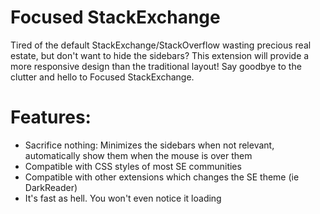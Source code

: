 # Focused StackExchange
Tired of the default StackExchange/StackOverflow wasting precious real estate, but don't want to hide the sidebars? This extension will provide a more responsive design than the traditional layout! Say goodbye to the clutter and hello to Focused StackExchange.

# Features:
- Sacrifice nothing: Minimizes the sidebars when not relevant, automatically show them when the mouse is over them
- Compatible with CSS styles of most SE communities
- Compatible with other extensions which changes the SE theme (ie DarkReader)
- It's fast as hell. You won't even notice it loading